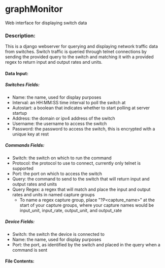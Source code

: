 # graphMonitor
Web interface for displaying switch data
### Description:
This is a django webserver for querying and displaying network traffic data from switches. Switch traffic is queried through telnet connections by sending the provided query to the switch and matching it with a provided regex to return input and output rates and units.

#### Data Input:
##### Switches Fields:
- Name: the name, used for display purposes
- Interval: an HH:MM:SS time interval to poll the switch at
- Autostart: a boolean that indicates whether to start polling at server startup
- Address: the domain or ipv4 address of the switch
- Username: the username to access the switch
- Password: the password to access the switch, this is encrypted with a unique key at rest

##### Commands Fields:
- Switch: the switch on which to run the command
- Protocol: the protocol to use to connect, currently only telnet is supported
- Port: the port on which to access the switch
- Query: the command to send to the switch that will return input and output rates and units
- Query Regex: a regex that will match and place the input and output rates and units in named capture groups
    - To name a regex capture group, place "?P<capture_name>" at the start of your capture groups, where your capture names would be input_unit, input_rate, output_unit, and output_rate

##### Device Fields:
- Switch: the switch the device is connected to
- Name: the name, used for display purposes
- Port: the port, as identified by the switch and placed in the query when a command is sent

#### File Contents:

